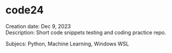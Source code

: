 # code24  

Creation date: Dec 9, 2023  
Description: Short code snippets testing and coding practice repo.  

Subjecs: Python, Machine Learning, Windows WSL  
